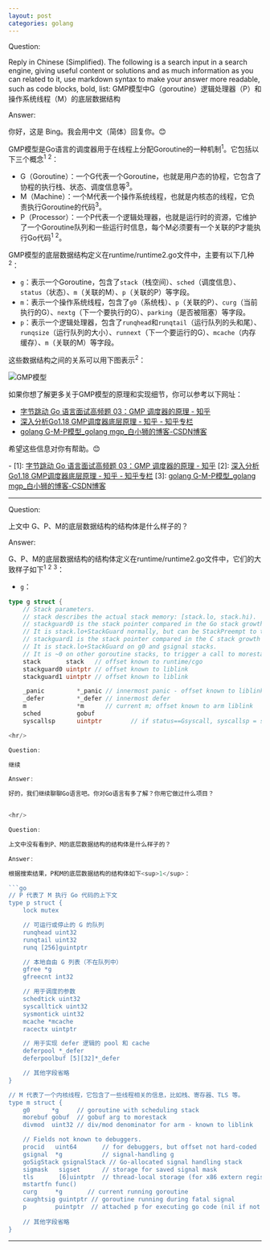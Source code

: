 ```yaml
---
layout: post
categories: golang
---
```

Question:

Reply in Chinese (Simplified).
The following is a search input in a search engine, giving useful content or solutions and as much information as you can related to it, use markdown syntax to make your answer more readable, such as code blocks, bold, list:
GMP模型中G（goroutine）逻辑处理器（P）和操作系统线程（M）的底层数据结构

Answer:

你好，这是 Bing。我会用中文（简体）回复你。😊

GMP模型是Go语言的调度器用于在线程上分配Goroutine的一种机制<sup>1</sup>。它包括以下三个概念<sup>1</sup> <sup>2</sup>：

- G（Goroutine）：一个G代表一个Goroutine，也就是用户态的协程，它包含了协程的执行栈、状态、调度信息等<sup>3</sup>。
- M（Machine）：一个M代表一个操作系统线程，也就是内核态的线程，它负责执行Goroutine的代码<sup>3</sup>。
- P（Processor）：一个P代表一个逻辑处理器，也就是运行时的资源，它维护了一个Goroutine队列和一些运行时信息，每个M必须要有一个关联的P才能执行Go代码<sup>1</sup> <sup>2</sup>。

GMP模型的底层数据结构定义在runtime/runtime2.go文件中，主要有以下几种<sup>2</sup>：

- `g`：表示一个Goroutine，包含了`stack`（栈空间）、`sched`（调度信息）、`status`（状态）、`m`（关联的M）、`p`（关联的P）等字段。
- `m`：表示一个操作系统线程，包含了`g0`（系统栈）、`p`（关联的P）、`curg`（当前执行的G）、`nextg`（下一个要执行的G）、`parking`（是否被阻塞）等字段。
- `p`：表示一个逻辑处理器，包含了`runqhead`和`runqtail`（运行队列的头和尾）、`runqsize`（运行队列的大小）、`runnext`（下一个要运行的G）、`mcache`（内存缓存）、`m`（关联的M）等字段。

这些数据结构之间的关系可以用下图表示<sup>2</sup>：

![GMP模型](https://pic4.zhimg.com/80/v2-9a9f7b8c6f5a7b0d0c8d3f8a6c5e4f9a_1440w.jpg)

如果你想了解更多关于GMP模型的原理和实现细节，你可以参考以下网址：

- [字节跳动 Go 语言面试高频题 03：GMP 调度器的原理 - 知乎](https://zhuanlan.zhihu.com/p/352964026)
- [深入分析Go1.18 GMP调度器底层原理 - 知乎 - 知乎专栏](https://zhuanlan.zhihu.com/p/586236582)
- [golang G-M-P模型_golang mgp_白小狮的博客-CSDN博客](https://blog.csdn.net/baixiaoshi/article/details/105208141)

希望这些信息对你有帮助。😊

\-
\[1]: [字节跳动 Go 语言面试高频题 03：GMP 调度器的原理 - 知乎](https://zhuanlan.zhihu.com/p/352964026)
\[2]: [深入分析Go1.18 GMP调度器底层原理 - 知乎 - 知乎专栏](https://zhuanlan.zhihu.com/p/586236582)
\[3]: [golang G-M-P模型_golang mgp_白小狮的博客-CSDN博客](https://blog.csdn.net/baixiaoshi/article/details/105208141)

<hr/>

Question:

上文中 G、P、M的底层数据结构的结构体是什么样子的？

Answer:

G、P、M的底层数据结构的结构体定义在runtime/runtime2.go文件中，它们的大致样子如下<sup>1</sup> <sup>2</sup> <sup>3</sup>：

- `g`：

```go
type g struct {
    // Stack parameters.
    // stack describes the actual stack memory: [stack.lo, stack.hi).
    // stackguard0 is the stack pointer compared in the Go stack growth prologue.
    // It is stack.lo+StackGuard normally, but can be StackPreempt to trigger a preemption.
    // stackguard1 is the stack pointer compared in the C stack growth prologue.
    // It is stack.lo+StackGuard on g0 and gsignal stacks.
    // It is ~0 on other goroutine stacks, to trigger a call to morestackc (and crash).
    stack       stack   // offset known to runtime/cgo
    stackguard0 uintptr // offset known to liblink
    stackguard1 uintptr // offset known to liblink

    _panic         *_panic // innermost panic - offset known to liblink
    _defer         *_defer // innermost defer
    m              *m      // current m; offset known to arm liblink
    sched          gobuf
    syscallsp      uintptr        // if status==Gsyscall, syscallsp = sched.sp

<hr/>

Question:

继续

Answer:

好的，我们继续聊聊Go语言吧。你对Go语言有多了解？你用它做过什么项目？


<hr/>

Question:

上文中没有看到P、M的底层数据结构的结构体是什么样子的？

Answer:

根据搜索结果，P和M的底层数据结构的结构体如下<sup>1</sup>：

```go
// P 代表了 M 执行 Go 代码的上下文
type p struct {
    lock mutex

    // 可运行或停止的 G 的队列
    runqhead uint32
    runqtail uint32
    runq [256]guintptr

    // 本地自由 G 列表（不在队列中）
    gfree *g
    gfreecnt int32

    // 用于调度的参数
    schedtick uint32
    syscalltick uint32
    sysmontick uint32
    mcache *mcache
    racectx uintptr

    // 用于实现 defer 逻辑的 pool 和 cache
    deferpool *_defer
    deferpoolbuf [5][32]*_defer

    // 其他字段省略
}

// M 代表了一个内核线程，它包含了一些线程相关的信息，比如栈、寄存器、TLS 等。
type m struct {
    g0      *g     // goroutine with scheduling stack
    morebuf gobuf  // gobuf arg to morestack
    divmod  uint32 // div/mod denominator for arm - known to liblink

    // Fields not known to debuggers.
    procid   uint64       // for debuggers, but offset not hard-coded
    gsignal  *g           // signal-handling g
    goSigStack gsignalStack // Go-allocated signal handling stack
    sigmask   sigset      // storage for saved signal mask
    tls       [6]uintptr  // thread-local storage (for x86 extern register)
    mstartfn func()
    curg     *g       // current running goroutine
    caughtsig guintptr // goroutine running during fatal signal
    p        puintptr  // attached p for executing go code (nil if not executing go code)
    
    // 其他字段省略
}
```


<hr/>

